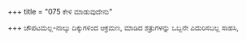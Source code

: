 +++
title = "075 ಕೇಳಿ ಮಾಡುವುದೇನು"

+++
ಚೌಪಟಮಲ್ಲ-ನಾಲ್ಕು ದಿಕ್ಕುಗಳಿಂದ ಆಕ್ರಮಣ, ಮಾಡಿದ ಶತ್ರುಗಳನ್ನು ಒಬ್ಬನೇ ಎದುರಿಸಬಲ್ಲ ಸಾಹಸಿ,